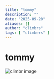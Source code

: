 ```yaml
---
title: "tommy"
description: ""
date: "2025-09-20"
aliases: []
author: "climbrs"
tags: [ "climbers" ]
---
```



# tommy


<img src="images/peak-climbr.jpg" 
  class="fit-picture"  alt="climbr image" />